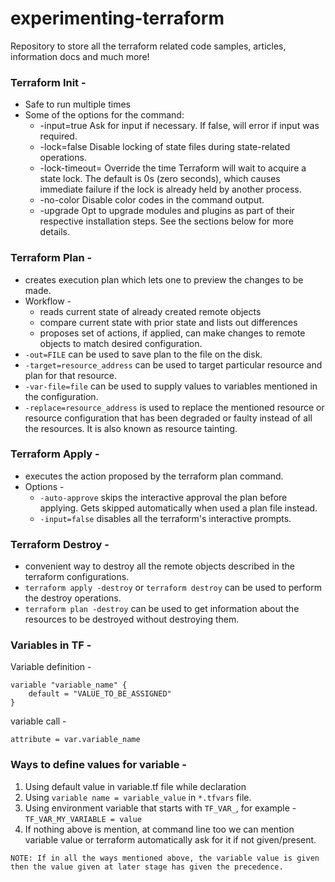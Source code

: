 # experimenting-terraform
Repository to store all the terraform related code samples, articles, information docs and much more!

### Terraform Init -
- Safe to run multiple times
- Some of the options for the command:
	- -input=true Ask for input if necessary. If false, will error if input was required.
	- -lock=false Disable locking of state files during state-related operations.
	- -lock-timeout=<duration> Override the time Terraform will wait to acquire a state lock. The default is 0s (zero seconds), which causes immediate failure if the lock is already held by another process.
	- -no-color Disable color codes in the command output.
 	- -upgrade Opt to upgrade modules and plugins as part of their respective installation steps. See the sections below for more details.
 
### Terraform Plan -
- creates execution plan which lets one to preview the changes to be made.
- Workflow -
  	- reads current state of already created remote objects
  	- compare current state with prior state and lists out differences
  	- proposes set of actions, if applied, can make changes to remote objects to match desired configuration.
- `-out=FILE` can be used to save plan to the file on the disk.
- `-target=resource_address` can be used to target particular resource and plan for that resource.
- `-var-file=file` can be used to supply values to variables mentioned in the configuration.
- `-replace=resource_address` is used to replace the mentioned resource or resource configuration that has been degraded or faulty instead of all the resources. It is also known as resource tainting.

### Terraform Apply - 
- executes the action proposed by the terraform plan command.
- Options -
	- `-auto-approve` skips the interactive approval the plan before applying. Gets skipped automatically when used a plan file instead.
 	- `-input=false` disables all the terraform's interactive prompts.
    
### Terraform Destroy - 
- convenient way to destroy all the remote objects described in the terraform configurations.
- `terraform apply -destroy` or `terraform destroy` can be used to perform the destroy operations.
- `terraform plan -destroy` can be used to get information about the resources to be destroyed without destroying them.
  
### Variables in TF - 
Variable definition - 
```
variable "variable_name" {
	default = "VALUE_TO_BE_ASSIGNED"
}
```

variable call - 
```
attribute = var.variable_name
```

### Ways to define values for variable - 
1. Using default value in variable.tf file while declaration
2. Using `variable name = variable_value` in `*.tfvars` file.
3. Using environment variable that starts with `TF_VAR_`, for example - `TF_VAR_MY_VARIABLE = value`
4. If nothing above is mention, at command line too we can mention variable value or terraform automatically ask for it if not given/present. 

```
NOTE: If in all the ways mentioned above, the variable value is given then the value given at later stage has given the precedence. 
```
